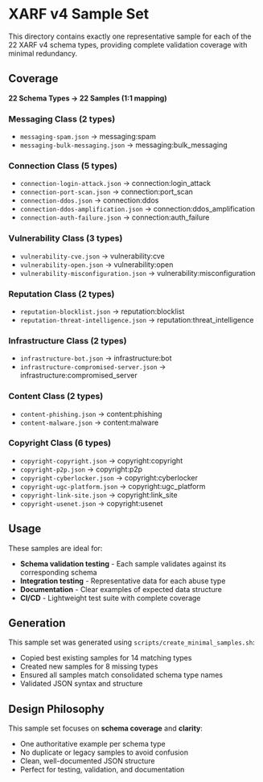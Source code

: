 # XARF v4 Sample Set

This directory contains exactly one representative sample for each of the 22 XARF v4 schema types, providing complete validation coverage with minimal redundancy.

## Coverage

**22 Schema Types → 22 Samples (1:1 mapping)**

### Messaging Class (2 types)
- `messaging-spam.json` → messaging:spam
- `messaging-bulk-messaging.json` → messaging:bulk_messaging

### Connection Class (5 types)  
- `connection-login-attack.json` → connection:login_attack
- `connection-port-scan.json` → connection:port_scan
- `connection-ddos.json` → connection:ddos
- `connection-ddos-amplification.json` → connection:ddos_amplification
- `connection-auth-failure.json` → connection:auth_failure

### Vulnerability Class (3 types)
- `vulnerability-cve.json` → vulnerability:cve
- `vulnerability-open.json` → vulnerability:open
- `vulnerability-misconfiguration.json` → vulnerability:misconfiguration

### Reputation Class (2 types)
- `reputation-blocklist.json` → reputation:blocklist
- `reputation-threat-intelligence.json` → reputation:threat_intelligence

### Infrastructure Class (2 types)
- `infrastructure-bot.json` → infrastructure:bot
- `infrastructure-compromised-server.json` → infrastructure:compromised_server

### Content Class (2 types)
- `content-phishing.json` → content:phishing
- `content-malware.json` → content:malware

### Copyright Class (6 types)
- `copyright-copyright.json` → copyright:copyright
- `copyright-p2p.json` → copyright:p2p
- `copyright-cyberlocker.json` → copyright:cyberlocker
- `copyright-ugc-platform.json` → copyright:ugc_platform
- `copyright-link-site.json` → copyright:link_site
- `copyright-usenet.json` → copyright:usenet

## Usage

These samples are ideal for:
- **Schema validation testing** - Each sample validates against its corresponding schema
- **Integration testing** - Representative data for each abuse type
- **Documentation** - Clear examples of expected data structure
- **CI/CD** - Lightweight test suite with complete coverage

## Generation

This sample set was generated using `scripts/create_minimal_samples.sh`:
- Copied best existing samples for 14 matching types
- Created new samples for 8 missing types
- Ensured all samples match consolidated schema type names
- Validated JSON syntax and structure

## Design Philosophy

This sample set focuses on **schema coverage** and **clarity**:
- One authoritative example per schema type
- No duplicate or legacy samples to avoid confusion
- Clean, well-documented JSON structure
- Perfect for testing, validation, and documentation